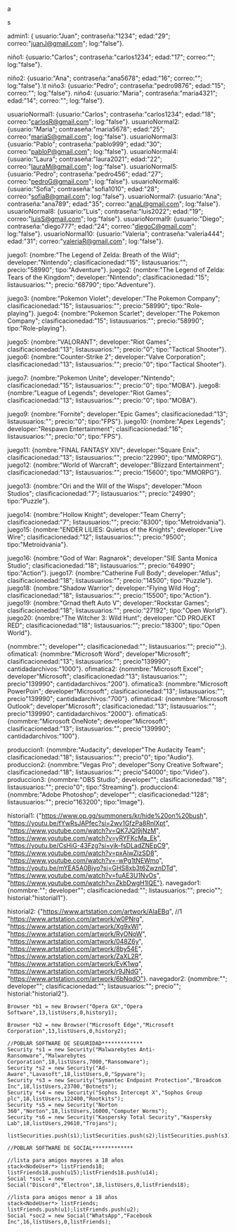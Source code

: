 a

s

admin1: { usuario:"Juan"; contraseña:"1234"; edad:"29"; correo:"juanJ@gmail.com"; log:"false"}.

niño1: {usuario:"Carlos"; contraseña:"carlos1234"; edad:"17"; correo:""; log:"false"}.

niño2: {usuario:"Ana"; contraseña:"ana5678"; edad:"16"; correo:""; log:"false"}.\t
niño3: {usuario:"Pedro"; contraseña:"pedro9876"; edad:"15"; correo:""; log:"false"}.
niño4: {usuario:"Maria"; contraseña:"maria4321"; edad:"14"; correo:""; log:"false"}.

usuarioNormal1: {usuario:"Carlos"; contraseña:"carlos1234"; edad:"18"; correo:"carlosR@gmail.com"; log:"false"}.
usuarioNormal2: {usuario:"Maria"; contraseña:"maria5678"; edad:"25"; correo:"mariaS@gmail.com"; log:"false"}.
usuarioNormal3: {usuario:"Pablo"; contraseña:"pablo999"; edad:"30"; correo:"pabloP@gmail.com"; log:"false"}.
usuarioNormal4: {usuario:"Laura"; contraseña:"laura2021"; edad:"22"; correo:"lauraM@gmail.com"; log:"false"}.
usuarioNormal5: {usuario:"Pedro"; contraseña:"pedro456"; edad:"27"; correo:"pedroG@gmail.com"; log:"false"}.
usuarioNormal6: {usuario:"Sofia"; contraseña:"sofia1010"; edad:"28"; correo:"sofiaB@gmail.com"; log:"false"}.
usuarioNormal7: {usuario:"Ana"; contraseña:"ana789"; edad:"35"; correo:"anaL@gmail.com"; log:"false"}.
usuarioNormal8: {usuario:"Luis"; contraseña:"luis2022"; edad:"19"; correo:"luisS@gmail.com"; log:"false"}.
usuarioNormal9: {usuario:"Diego"; contraseña:"diego777"; edad:"24"; correo:"diegoC@gmail.com"; log:"false"}.
usuarioNormal10: {usuario:"Valeria"; contraseña:"valeria444"; edad:"31"; correo:"valeriaR@gmail.com"; log:"false"}.

juego1: {nombre:"The Legend of Zelda: Breath of the Wild"; developer:"Nintendo"; clasificacionedad:"15"; listausuarios:""; precio:"58990"; tipo:"Adventure"}.
juego2: {nombre:"The Legend of Zelda: Tears of the Kingdom"; developer:"Nintendo"; clasificacionedad:"15"; listausuarios:""; precio:"68790"; tipo:"Adventure"}.

juego3: {nombre:"Pokemon Violet"; developer:"The Pokemon Company"; clasificacionedad:"15"; listausuarios:""; precio:"58990"; tipo:"Role-playing"}.
juego4: {nombre:"Pokemon Scarlet"; developer:"The Pokemon Company"; clasificacionedad:"15"; listausuarios:""; precio:"58990"; tipo:"Role-playing"}.

juego5: {nombre:"VALORANT"; developer:"Riot Games"; clasificacionedad:"13"; listausuarios:""; precio:"0"; tipo:"Tactical Shooter"}.
juego6: {nombre:"Counter-Strike 2"; developer:"Valve Corporation"; clasificacionedad:"13"; listausuarios:""; precio:"0"; tipo:"Tactical Shooter"}.

juego7: {nombre:"Pokemon Unite"; developer:"Nintendo"; clasificacionedad:"15"; listausuarios:""; precio:"0"; tipo:"MOBA"}.
juego8: {nombre:"League of Legends"; developer:"Riot Games"; clasificacionedad:"13"; listausuarios:""; precio:"0"; tipo:"MOBA"}.

juego9: {nombre:"Fornite"; developer:"Epic Games"; clasificacionedad:"13"; listausuarios:""; precio:"0"; tipo:"FPS"}.
juego10: {nombre:"Apex Legends"; developer:"Respawn Entertainment"; clasificacionedad:"16"; listausuarios:""; precio:"0"; tipo:"FPS"}.

juego11: {nombre:"FINAL FANTASY XIV"; developer:"Square Enix"; clasificacionedad:"13"; listausuarios:""; precio:"22990"; tipo:"MMORPG"}.
juego12: {nombre:"World of Warcraft"; developer:"Blizzard Entertainment"; clasificacionedad:"13"; listausuarios:""; precio:"15600"; tipo:"MMORPG"}.

juego13: {nombre:"Ori and the Will of the Wisps"; developer:"Moon Studios"; clasificacionedad:"7"; listausuarios:""; precio:"24990"; tipo:"Puzzle"}.

juego14: {nombre:"Hollow Knight"; developer:"Team Cherry"; clasificacionedad:"7"; listausuarios:""; precio:"8300"; tipo:"Metroidvania"}.
juego15: {nombre:"ENDER LILIES: Quietus of the Knights"; developer:"Live Wire"; clasificacionedad:"12"; listausuarios:""; precio:"9500"; tipo:"Metroidvania"}.

juego16: {nombre:"God of War: Ragnarok"; developer:"SIE Santa Monica Studio"; clasificacionedad:"18"; listausuarios:""; precio:"64990"; tipo:"Action"}.
juego17: {nombre:"Catherine Full Body"; developer:"Atlus"; clasificacionedad:"18"; listausuarios:""; precio:"14500"; tipo:"Puzzle"}.
juego18: {nombre:"Shadow Warrior"; developer:"Flying Wild Hog"; clasificacionedad:"18"; listausuarios:""; precio:"15500"; tipo:"Action"}.
juego19: {nombre:"Grnad theft Auto V"; developer:"Rockstar Games"; clasificacionedad:"18"; listausuarios:""; precio:"27192"; tipo:"Open World"}.
juego20: {nombre:"The Witcher 3: Wild Hunt"; developer:"CD PROJEKT RED"; clasificacionedad:"18"; listausuarios:""; precio:"18300"; tipo:"Open World"}.

{nommbre:""; developer""; clasificacionedad:""; listausuarios:""; precio"";}.
ofimatica1: {nommbre:"Microsoft Word"; developer"Microsoft"; clasificacionedad:"13"; listausuarios:""; precio"139990"; cantidadarchivos:"1000"}.
ofimatica2: {nommbre:"Microsoft Excel"; developer"Microsoft"; clasificacionedad:"13"; listausuarios:""; precio"139990"; cantidadarchivos:"200"}.
ofimatica3: {nommbre:"Microsoft PowerPoin"; developer"Microsoft"; clasificacionedad:"13"; listausuarios:""; precio"139990"; cantidadarchivos:"700"}.
ofimatica4: {nommbre:"Microsoft Outlook"; developer"Microsoft"; clasificacionedad:"13"; listausuarios:""; precio"139990"; cantidadarchivos:"2000"}.
ofimatica5: {nommbre:"Microsoft OneNote"; developer"Microsoft"; clasificacionedad:"13"; listausuarios:""; precio"139990"; cantidadarchivos:"100"}.

produccion1: {nommbre:"Audacity"; developer"The Audacity Team"; clasificacionedad:"18"; listausuarios:""; precio"0"; tipo:"Audio"}.
produccion2: {nommbre:"Vegas Pro"; developer"Sony Creative Software"; clasificacionedad:"18"; listausuarios:""; precio"54000"; tipo:"Video"}.
produccion3: {nommbre:"OBS Studio"; developer""; clasificacionedad:"18"; listausuarios:""; precio"0"; tipo:"Streaming"}.
produccion4: {nommbre:"Adobe Photoshop"; developer""; clasificacionedad:"128"; listausuarios:""; precio"163200"; tipo:"Image"}.

historial1: {"https://www.op.gg/summoners/kr/hide%20on%20bush",
                            "https://youtu.be/fYwRsJAPfec?si=2wv1GfzPa8RnlXpt",
                            "https://www.youtube.com/watch?v=QK7JQl9jNzM",
                            "https://www.youtube.com/watch?v=yRYFKcMa_Ek",
                            "https://youtu.be/CsHiG-43Fzg?si=vjk-fsDLadZNEpC9",
                            "https://www.youtube.com/watch?v=pxAiwZlzSD8",
                            "https://www.youtube.com/watch?v=-wPg1tNEWmo",
                            "https://youtu.be/mYEA5A0Bjyo?si=GHS8xb3t6ZwznDTd",
                            "https://www.youtube.com/watch?v=fuAE3U1NvOs",
                            "https://www.youtube.com/watch?v=ZkbDwgH1lQE"}.
navegador1: {nommbre:""; developer""; clasificacionedad:""; listausuarios:""; precio""; historial:"historial1"}.

historial2: {"https://www.artstation.com/artwork/AlaEBq", //1
                            "https://www.artstation.com/artwork/w0PNrg",
                            "https://www.artstation.com/artwork/Xg9xWl",
                            "https://www.artstation.com/artwork/RyONoW",
                            "https://www.artstation.com/artwork/048Z6y",
                            "https://www.artstation.com/artwork/8by54E",
                            "https://www.artstation.com/artwork/ZaXL2R",
                            "https://www.artstation.com/artwork/EvK1wq",
                            "https://www.artstation.com/artwork/r9JNdG",
                            "https://www.artstation.com/artwork/6bNqdO"}.
navegador2: {nommbre:""; developer""; clasificacionedad:""; listausuarios:""; precio""; historial:"historial2"}.


    Browser *b1 = new Browser("Opera GX","Opera Software",13,listUsers,0,history1);

    Browser *b2 = new Browser("Microsoft Edge","Microsoft Corporation",13,listUsers,0,history2);

    //POBLAR SOFTWARE DE SEGURIDAD*************
    Security *s1 = new Security("Malwarebytes Anti-Ransomware","Malwarebytes Corporation",18,listUsers,7000,"Ransomware");
    Security *s2 = new Security("Ad-Aware","Lavasoft",18,listUsers,0,"Spyware");
    Security *s3 = new Security("Symantec Endpoint Protection","Broadcom Inc",18,listUsers,23700,"Botnets");
    Security *s4 = new Security("Sophos Intercept X","Sophos Group plc",18,listUsers,122400,"Rootkits");
    Security *s5 = new Security("Norton 360","Norton",18,listUsers,16000,"Computer Worms");
    Security *s6 = new Security("Kaspersky Total Security","Kaspersky Lab",18,listUsers,29610,"Trojans");

    listSecurities.push(s1);listSecurities.push(s2);listSecurities.push(s3);listSecurities.push(s4);listSecurities.push(s5);listSecurities.push(s6);

    //POBLAR SOFTWARE DE SOCIAL*************

    //lista para amigos mayores a 18 años
    stack<NodeUser*> listFriends18;
    listFriends18.push(u15);listFriends18.push(u14);
    Social *soc1 = new Social("Discord","Electron",18,listUsers,0,listFriends18);

    //lista para amigos menor a 18 años
    stack<NodeUser*> listFriends;
    listFriends.push(u1);listFriends.push(u2);
    Social *soc2 = new Social("WhatsApp","Facebook Inc",16,listUsers,0,listFriends);
